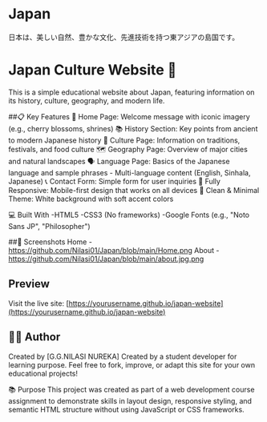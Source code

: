 # Japan
日本は、美しい自然、豊かな文化、先進技術を持つ東アジアの島国です。

# Japan Culture Website 🌸
This is a simple educational website about Japan, featuring information on its history, culture, geography, and modern life.

##📋 Key Features
🏯 Home Page: Welcome message with iconic imagery (e.g., cherry blossoms, shrines)
📚 History Section: Key points from ancient to modern Japanese history
🎌 Culture Page: Information on traditions, festivals, and food culture
🗺️ Geography Page: Overview of major cities and natural landscapes
🗣️ Language Page: Basics of the Japanese language and sample phrases - Multi-language content (English, Sinhala, Japanese)
📞 Contact Form: Simple form for user inquiries
📱 Fully Responsive: Mobile-first design that works on all devices
🎨 Clean & Minimal Theme: White background with soft accent colors

💻 Built With
-HTML5
-CSS3 (No frameworks)
-Google Fonts (e.g., "Noto Sans JP", "Philosopher")

##📸 Screenshots
Home  -https://github.com/Nilasi01/Japan/blob/main/Home.png
About -https://github.com/Nilasi01/Japan/blob/main/about.jpg.png   



## Preview
Visit the live site: [https://yourusername.github.io/japan-website](https://yourusername.github.io/japan-website)

## 👩‍💻 Author
Created by [G.G.NILASI NUREKA]
Created by a student developer for learning purpose.
Feel free to fork, improve, or adapt this site for your own educational projects!

📚 Purpose
This project was created as part of a web development course assignment to demonstrate skills in layout design, responsive styling, and semantic HTML structure without using JavaScript or CSS frameworks.


